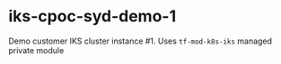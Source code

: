 # iks-cpoc-syd-demo-1
Demo customer IKS cluster instance #1.  Uses `tf-mod-k8s-iks` managed private module

